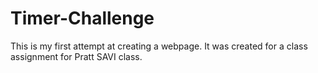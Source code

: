 Timer-Challenge
===============

This is my first attempt at creating a webpage. It was created for a class assignment for Pratt SAVI class.
